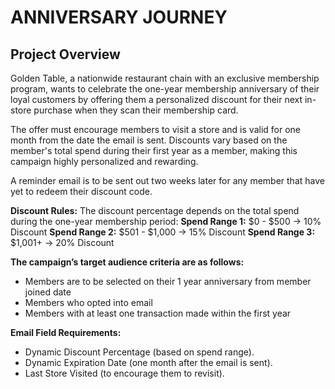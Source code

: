 
# ANNIVERSARY JOURNEY

## Project Overview

Golden Table, a nationwide restaurant chain with an exclusive membership program, wants to celebrate the one-year membership anniversary of their loyal customers by offering them a personalized discount for their next in-store purchase when they scan their membership card.

The offer must encourage members to visit a store and is valid for one month from the date the email is sent. Discounts vary based on the member's total spend during their first year as a member, making this campaign highly personalized and rewarding.

A reminder email is to be sent out two weeks later for any member that have yet to redeem their discount code.

**Discount Rules:**
The discount percentage depends on the total spend during the one-year membership period:
**Spend Range 1:** $0 - $500 → 10% Discount
**Spend Range 2:** $501 - $1,000 → 15% Discount
**Spend Range 3:** $1,001+ → 20% Discount

**The campaign’s target audience criteria are as follows:**
- Members are to be selected on their 1 year anniversary from member joined date
- Members who opted into email
- Members with at least one transaction made within the first year

**Email Field Requirements:**
- Dynamic Discount Percentage (based on spend range).
- Dynamic Expiration Date (one month after the email is sent).
- Last Store Visited (to encourage them to revisit).
